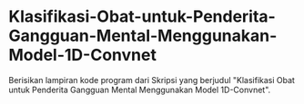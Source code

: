 # Klasifikasi-Obat-untuk-Penderita-Gangguan-Mental-Menggunakan-Model-1D-Convnet
Berisikan lampiran kode program dari Skripsi yang berjudul "Klasifikasi Obat untuk Penderita Gangguan Mental Menggunakan Model 1D-Convnet".
